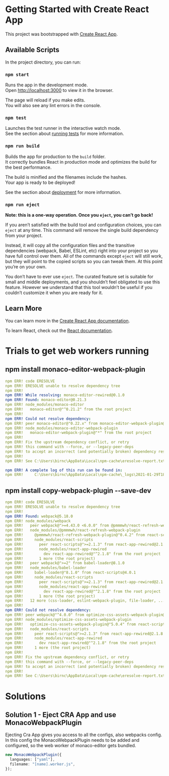# Getting Started with Create React App

This project was bootstrapped with [Create React App](https://github.com/facebook/create-react-app).

## Available Scripts

In the project directory, you can run:

### `npm start`

Runs the app in the development mode.\
Open [http://localhost:3000](http://localhost:3000) to view it in the browser.

The page will reload if you make edits.\
You will also see any lint errors in the console.

### `npm test`

Launches the test runner in the interactive watch mode.\
See the section about [running tests](https://facebook.github.io/create-react-app/docs/running-tests) for more information.

### `npm run build`

Builds the app for production to the `build` folder.\
It correctly bundles React in production mode and optimizes the build for the best performance.

The build is minified and the filenames include the hashes.\
Your app is ready to be deployed!

See the section about [deployment](https://facebook.github.io/create-react-app/docs/deployment) for more information.

### `npm run eject`

**Note: this is a one-way operation. Once you `eject`, you can’t go back!**

If you aren’t satisfied with the build tool and configuration choices, you can `eject` at any time. This command will remove the single build dependency from your project.

Instead, it will copy all the configuration files and the transitive dependencies (webpack, Babel, ESLint, etc) right into your project so you have full control over them. All of the commands except `eject` will still work, but they will point to the copied scripts so you can tweak them. At this point you’re on your own.

You don’t have to ever use `eject`. The curated feature set is suitable for small and middle deployments, and you shouldn’t feel obligated to use this feature. However we understand that this tool wouldn’t be useful if you couldn’t customize it when you are ready for it.

## Learn More

You can learn more in the [Create React App documentation](https://facebook.github.io/create-react-app/docs/getting-started).

To learn React, check out the [React documentation](https://reactjs.org/).

# Trials to get web workers running

## npm install monaco-editor-webpack-plugin

```yaml
npm ERR! code ERESOLVE
npm ERR! ERESOLVE unable to resolve dependency tree
npm ERR!
npm ERR! While resolving: monaco-editor-rewired@0.1.0
npm ERR! Found: monaco-editor@0.21.3
npm ERR! node_modules/monaco-editor
npm ERR!   monaco-editor@"^0.21.2" from the root project
npm ERR!
npm ERR! Could not resolve dependency:
npm ERR! peer monaco-editor@"0.22.x" from monaco-editor-webpack-plugin@3.0.0
npm ERR! node_modules/monaco-editor-webpack-plugin
npm ERR!   monaco-editor-webpack-plugin@"*" from the root project
npm ERR!
npm ERR! Fix the upstream dependency conflict, or retry
npm ERR! this command with --force, or --legacy-peer-deps
npm ERR! to accept an incorrect (and potentially broken) dependency resolution.
npm ERR!
npm ERR! See C:\Users\birnc\AppData\Local\npm-cache\eresolve-report.txt for a full report.

npm ERR! A complete log of this run can be found in:
npm ERR!     C:\Users\birnc\AppData\Local\npm-cache\_logs\2021-01-29T18_23_24_734Z-debug.log
```

## npm install copy-webpack-plugin --save-dev

```yaml
npm ERR! code ERESOLVE
npm ERR! ERESOLVE unable to resolve dependency tree
npm ERR!
npm ERR! Found: webpack@5.18.0
npm ERR! node_modules/webpack
npm ERR!   peer webpack@">=4.43.0 <6.0.0" from @pmmmwh/react-refresh-webpack-plugin@0.4.2
npm ERR!   node_modules/@pmmmwh/react-refresh-webpack-plugin
npm ERR!     @pmmmwh/react-refresh-webpack-plugin@"0.4.2" from react-scripts@4.0.1
npm ERR!     node_modules/react-scripts
npm ERR!       peer react-scripts@">=2.1.3" from react-app-rewired@2.1.8
npm ERR!       node_modules/react-app-rewired
npm ERR!         dev react-app-rewired@"^2.1.8" from the root project
npm ERR!       1 more (the root project)
npm ERR!   peer webpack@">=2" from babel-loader@8.1.0
npm ERR!   node_modules/babel-loader
npm ERR!     babel-loader@"8.1.0" from react-scripts@4.0.1
npm ERR!     node_modules/react-scripts
npm ERR!       peer react-scripts@">=2.1.3" from react-app-rewired@2.1.8
npm ERR!       node_modules/react-app-rewired
npm ERR!         dev react-app-rewired@"^2.1.8" from the root project
npm ERR!       1 more (the root project)
npm ERR!   12 more (css-loader, eslint-webpack-plugin, file-loader, ...)
npm ERR!
npm ERR! Could not resolve dependency:
npm ERR! peer webpack@"^4.0.0" from optimize-css-assets-webpack-plugin@5.0.4
npm ERR! node_modules/optimize-css-assets-webpack-plugin
npm ERR!   optimize-css-assets-webpack-plugin@"5.0.4" from react-scripts@4.0.1
npm ERR!   node_modules/react-scripts
npm ERR!     peer react-scripts@">=2.1.3" from react-app-rewired@2.1.8
npm ERR!     node_modules/react-app-rewired
npm ERR!       dev react-app-rewired@"^2.1.8" from the root project
npm ERR!     1 more (the root project)
npm ERR!
npm ERR! Fix the upstream dependency conflict, or retry
npm ERR! this command with --force, or --legacy-peer-deps
npm ERR! to accept an incorrect (and potentially broken) dependency resolution.
npm ERR!
npm ERR! See C:\Users\birnc\AppData\Local\npm-cache\eresolve-report.txt for a full report.
```

# Solutions

## Solution 1 - Eject CRA App and use MonacoWebpackPlugin

Ejecting Cra App gives you access to all the configs, also webpacks config.
In this config the MonacoWebpackPlugin needs to be added and configured, so the web worker of monaco-editor gets bundled.

```typescript
new MonacoWebpackPlugin({
  languages: ["yaml"],
  filename: "[name].worker.js",
});
```
